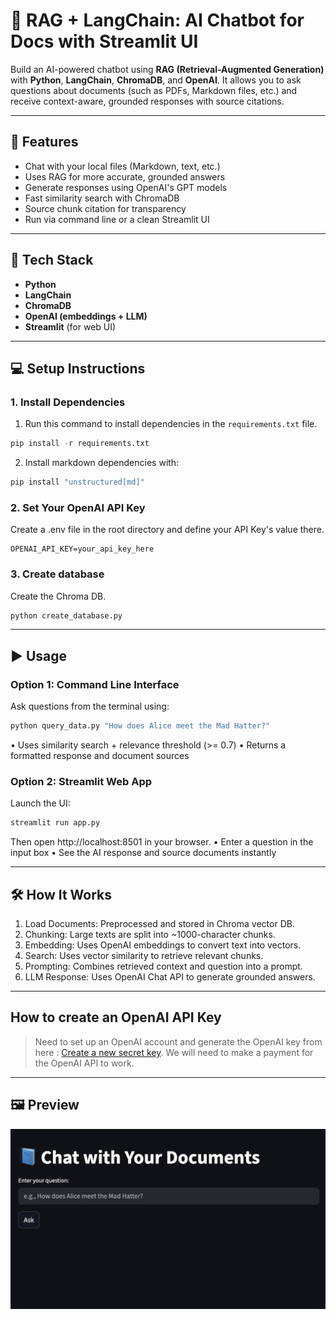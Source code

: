 # 🧠 RAG + LangChain: AI Chatbot for Docs with Streamlit UI

Build an AI-powered chatbot using **RAG (Retrieval-Augmented Generation)** with **Python**, **LangChain**, **ChromaDB**, and **OpenAI**. It allows you to ask questions about documents (such as PDFs, Markdown files, etc.) and receive context-aware, grounded responses with source citations.

---

## 🚀 Features

- Chat with your local files (Markdown, text, etc.)
- Uses RAG for more accurate, grounded answers
- Generate responses using OpenAI's GPT models
- Fast similarity search with ChromaDB
- Source chunk citation for transparency
- Run via command line or a clean Streamlit UI

---

## 🧰 Tech Stack

- **Python**
- **LangChain**
- **ChromaDB**
- **OpenAI (embeddings + LLM)**
- **Streamlit** (for web UI)

---

## 💻 Setup Instructions

### 1. Install Dependencies

1. Run this command to install dependencies in the `requirements.txt` file.

```python
pip install -r requirements.txt
```

2. Install markdown dependencies with:

```python
pip install "unstructured[md]"
```

### 2. Set Your OpenAI API Key

Create a .env file in the root directory and define your API Key's value there.

```.env
OPENAI_API_KEY=your_api_key_here
```

### 3. Create database

Create the Chroma DB.

```python
python create_database.py
```

---

## ▶️ Usage

### Option 1: Command Line Interface

Ask questions from the terminal using:

```bash
python query_data.py "How does Alice meet the Mad Hatter?"
```

• Uses similarity search + relevance threshold (>= 0.7)
• Returns a formatted response and document sources

### Option 2: Streamlit Web App

Launch the UI:

```bash
streamlit run app.py
```

Then open http://localhost:8501 in your browser.
• Enter a question in the input box
• See the AI response and source documents instantly

---

## 🛠️ How It Works

1. Load Documents: Preprocessed and stored in Chroma vector DB.
2. Chunking: Large texts are split into ~1000-character chunks.
3. Embedding: Uses OpenAI embeddings to convert text into vectors.
4. Search: Uses vector similarity to retrieve relevant chunks.
5. Prompting: Combines retrieved context and question into a prompt.
6. LLM Response: Uses OpenAI Chat API to generate grounded answers.

---

## How to create an OpenAI API Key

> Need to set up an OpenAI account and generate the OpenAI key from here : [Create a new secret key](https://platform.openai.com/api-keys). We will need to make a payment for the OpenAI API to work.

---

## 🖼️ Preview

![Landing Page](https://github.com/sarmishra/Python-RAG-Chatbot/blob/main/AI_Chatbot_UI.png)
